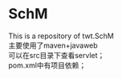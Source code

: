 # SchM
This is a repository of  twt.SchM<br>
主要使用了maven+javaweb<br>
可以在src目录下查看servlet；<br>
pom.xml中有项目依赖；<br>
